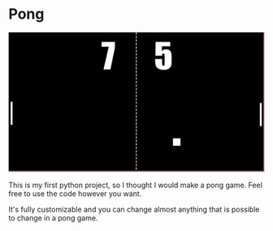 Pong
====

![Pong](Screenshot.jpg)

This is my first python project, so I thought I would make a pong game. Feel free to use the code however you want.  

It's fully customizable and you can change almost anything that is possible to change in a pong game.